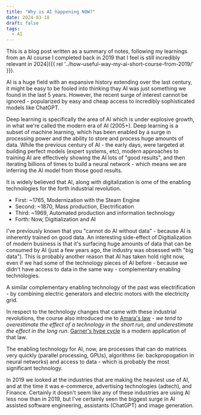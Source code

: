 ```yaml
---
title: "Why is AI happening NOW?"
date: 2024-03-18
draft: false
tags:
  - AI
---
```


This is a blog post written as a summary of notes, following my learnings from an AI course I completed back in 2019 that I feel is still incredibly relevant in 2024]({{ rel  '../how-useful-way-my-ai-short-course-from-2019/' }}).

AI is a huge field with an expansive history extending over the last century, it might be easy to be fooled into thinking thay AI was just something we found in the last 5 years. However, the recent surge of interest cannot be ignored - popularized by easy and cheap access to incredibly sophisticated models like ChatGPT.

Deep learning is specifically the area of AI which is under explosive growth, in what we're called the modern era of AI (2005+). Deep learning is a subset of machine learning, which has been enabled by a surge in processing power and the ability to store and process huge amounts of data. While the previous century of AI - the early days, were targeted at building perfect models (expert systems, etc), modern approaches to training AI are effectively showing the AI lots of "good results", and then iterating billions of times to build a neural network - which means we are inferring the AI model from those good results.


It is widely believed that AI, along with digitalization is ome of the enabling technologies for the forth industrial revolution.

* First: ~1765, Modernization with the Steam Engine
* Second: ~1870, Mass production, Electrification
* Third: ~1969, Automated production and information technology
* Forth: Now, Digitialization and AI

I've previously known that you "cannot do AI without data" - because AI is inherently trained on good data. An interesting side-effect of Digitialization of modern business is that it's surfacing huge amounts of data that can be consumed by AI (just a few years ago, the industry was obsessed with "big data"). This is probably another reason that AI has taken hold right now, even if we had some of the technology pieces of AI before - because we didn't have access to data in the same way - complementary enabling technologies.

A similar complementary enabling technology of the past was electrification - by combining electric generators and electric motors with the electricity grid.

In respect to the technology changes that came with these industrial revolutions, the course also introduced me to [Amara's law](https://en.wikipedia.org/wiki/Roy_Amara) - *we tend to overestimate the effect of a technology in the short run, and underestimate the effect in the long run*. [Garner's hype cycle](https://en.wikipedia.org/wiki/Gartner_hype_cycle) is a modern application of that law.

The enabling technology for AI, now, are processes that can do matrices very quickly (parallel processing, GPUs), algorithms (ie: backpropogation in neural networks) and access to data - which is probably the most significant technology.

In 2019 we looked at the industries that are making the heaviest use of AI, and at the time it was e-commerce, advertising technologies (adtech), and Finance. Certainly it doesn't seem like any of these industries are using AI less now than in 2019, but I've certainly seen the biggest surge in AI assisted software engineering, assistants (ChatGPT) and image generation.



